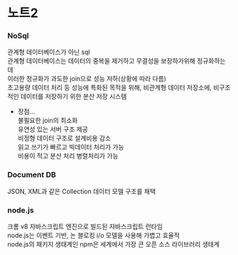# 노트2

### NoSql
관계형 데이터베이스가 아닌 sql  
관계형 데이터베이스는 데이터의 중복을 제거하고 무결성을 보장하가위해 정규화하는데  
이러한 정규화가 과도한 join으로 성능 저하(상황에 따라 다름)  
초고용량 데이터 처리 등 성능에 특화된 목적을 위해, 비관계형 데이터 저장소에, 비구조적인 데이터를 저장하기 위한 분산 저장 시스템   
* 장점...  
불필요한 join의 최소화  
유연성 있는 서버 구조 제공  
비정형 데이터 구조로 설계비용 감소  
읽고 쓰기가 빠르고 빅데이터 처리가 가능  
비용이 적고 분산 처리 병렬처리가 가능 



### Document DB
JSON, XML과 같은 Collection 데이터 모델 구조를 채택  

### node.js
크롬 v8 자바스크립트 엔진으로 빌드된 자바스크립트 런타임  
node.js는 이벤트 기반, 논 블로킹 i/o 모델을 사용해 가볍고 효율적  
node.js의 패키지 생태계인 npm은 세계에서 가장 큰 오픈 소스 라이브러리 생태계  

